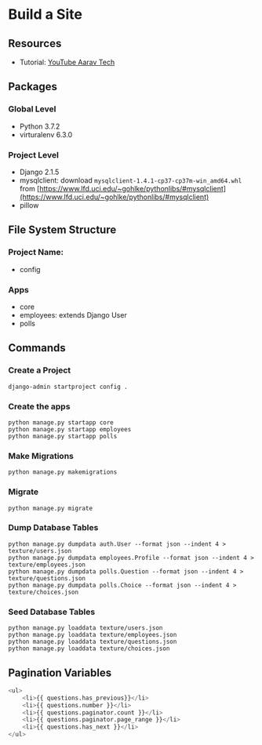 # Build a Site

## Resources

- Tutorial: [YouTube Aarav Tech](https://www.youtube.com/watch?v=IBpclPsLgA0&list=PL1WVjBsN-_NIdlnACz0Mxuq8VcuxER-is&index=1)

## Packages

### Global Level

- Python 3.7.2
- virturalenv 6.3.0

### Project Level

- Django 2.1.5
- mysqlclient: download `mysqlclient‑1.4.1‑cp37‑cp37m‑win_amd64.whl` from [https://www.lfd.uci.edu/~gohlke/pythonlibs/#mysqlclient](https://www.lfd.uci.edu/~gohlke/pythonlibs/#mysqlclient)
- pillow

## File System Structure

### Project Name:

- config

### Apps

- core
- employees: extends Django User
- polls

## Commands

### Create a Project

```shell
django-admin startproject config .
```

### Create the apps

```shell
python manage.py startapp core
python manage.py startapp employees
python manage.py startapp polls
```

### Make Migrations

```shell
python manage.py makemigrations
```

### Migrate

```shell
python manage.py migrate
```

### Dump Database Tables

```shell
python manage.py dumpdata auth.User --format json --indent 4 > texture/users.json
python manage.py dumpdata employees.Profile --format json --indent 4 > texture/employees.json
python manage.py dumpdata polls.Question --format json --indent 4 > texture/questions.json
python manage.py dumpdata polls.Choice --format json --indent 4 > texture/choices.json
```

### Seed Database Tables

```shell
python manage.py loaddata texture/users.json
python manage.py loaddata texture/employees.json
python manage.py loaddata texture/questions.json
python manage.py loaddata texture/choices.json
```

## Pagination Variables

```python
<ul>
    <li>{{ questions.has_previous}}</li>
    <li>{{ questions.number }}</li>
    <li>{{ questions.paginator.count }}</li>
    <li>{{ questions.paginator.page_range }}</li>
    <li>{{ questions.has_next }}</li>
</ul>
```
